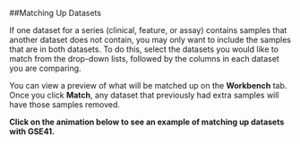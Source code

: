 ##Matching Up Datasets

If one dataset for a series (clinical, feature, or assay) contains samples that another dataset does not contain, you may only want to include the samples that are in both datasets. To do this, select the datasets you would like to match from the drop-down lists, followed by the columns in each dataset you are comparing.

You can view a preview of what will be matched up on the **Workbench** tab. Once you click **Match**, any dataset that previously had extra samples will have those samples removed.

**Click on the animation below to see an example of matching up datasets with GSE41.**
<!--stackedit_data:
eyJoaXN0b3J5IjpbMjU4OTE3NDNdfQ==
-->